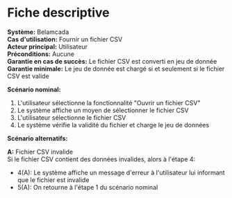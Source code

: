# Fiche descriptive

**Système:** Belamcada \
**Cas d'utilisation:** Fournir un fichier CSV \
**Acteur principal:** Utilisateur \
**Préconditions:** Aucune \
**Garantie en cas de succès:** Le fichier CSV est converti en jeu de donnée \
**Garantie minimale:** Le jeu de donnée est chargé si et seulement si le fichier CSV est valide

**Scénario nominal:**

1. L'utilisateur sélectionne la fonctionnalité "Ouvrir un fichier CSV"
2. Le système affiche un moyen de sélectionner le fichier CSV
3. L'utilisateur sélectionne le fichier CSV
4. Le système vérifie la validité du fichier et charge le jeu de données

**Scénario alternatifs:**

**A:** Fichier CSV invalide \
Si le fichier CSV contient des données invalides, alors à l'étape 4:
* 4(A): Le système affiche un message d'erreur à l'utilisateur lui informant que le fichier est invalide
* 5(A): On retourne à l'étape 1 du scénario nominal